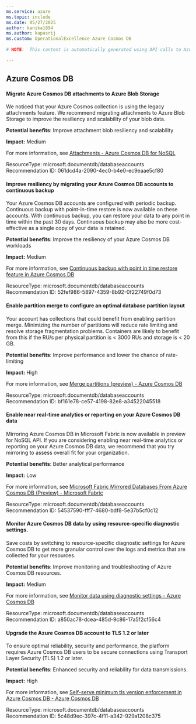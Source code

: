 ```yaml
---
ms.service: azure
ms.topic: include
ms.date: 05/27/2025
author: kanika1894
ms.author: kapasrij
ms.custom: OperationalExcellence Azure Cosmos DB
  
# NOTE:  This content is automatically generated using API calls to Azure. Any edits made on these files will be overwritten in the next run of the script. 
  
---
```

  
## Azure Cosmos DB  
  
<!--061dcd4a-2090-4ec0-b4e0-ec9eaae5cf80_begin-->

#### Migrate Azure Cosmos DB attachments to Azure Blob Storage  
  
We noticed that your Azure Cosmos collection is using the legacy attachments feature. We recommend migrating attachments to Azure Blob Storage to improve the resiliency and scalability of your blob data.  
  
**Potential benefits**: Improve attachment blob resiliency and scalability  

**Impact:** Medium
  
For more information, see [Attachments - Azure Cosmos DB for NoSQL](/azure/cosmos-db/attachments#migrating-attachments-to-azure-blob-storage)  

ResourceType: microsoft.documentdb/databaseaccounts  
Recommendation ID: 061dcd4a-2090-4ec0-b4e0-ec9eaae5cf80  


<!--061dcd4a-2090-4ec0-b4e0-ec9eaae5cf80_end-->

<!--52fef986-5897-4359-8b92-0f22749f0d73_begin-->

#### Improve resiliency by migrating your Azure Cosmos DB accounts to continuous backup  
  
Your Azure Cosmos DB accounts are configured with periodic backup. Continuous backup with point-in-time restore is now available on these accounts. With continuous backup, you can restore your data to any point in time within the past 30 days. Continuous backup may also be more cost-effective as a single copy of your data is retained.  
  
**Potential benefits**: Improve the resiliency of your Azure Cosmos DB workloads  

**Impact:** Medium
  
For more information, see [Continuous backup with point in time restore feature in Azure Cosmos DB](/azure/cosmos-db/continuous-backup-restore-introduction)  

ResourceType: microsoft.documentdb/databaseaccounts  
Recommendation ID: 52fef986-5897-4359-8b92-0f22749f0d73  


<!--52fef986-5897-4359-8b92-0f22749f0d73_end-->

<!--bf161e78-ce57-4198-82e8-a34522045518_begin-->

#### Enable partition merge to configure an optimal database partition layout  
  
Your account has collections that could benefit from enabling partition merge. Minimizing the number of partitions will reduce rate limiting and resolve storage fragmentation problems. Containers are likely to benefit from this if the RU/s per physical partition is < 3000 RUs and storage is < 20 GB.  
  
**Potential benefits**: Improve performance and lower the chance of rate-limiting  

**Impact:** High
  
For more information, see [Merge partitions (preview) - Azure Cosmos DB](/azure/cosmos-db/merge?tabs=azure-powershell)  

ResourceType: microsoft.documentdb/databaseaccounts  
Recommendation ID: bf161e78-ce57-4198-82e8-a34522045518  


<!--bf161e78-ce57-4198-82e8-a34522045518_end-->

<!--54537590-fff7-4680-bdf8-5e37b5cf0c12_begin-->

#### Enable near real-time analytics or reporting on your Azure Cosmos DB data  
  
Mirroring Azure Cosmos DB in Microsoft Fabric is now available in preview for NoSQL API. If you are considering enabling near real-time analytics or reporting on your Azure Cosmos DB data, we recommend that you try mirroring to assess overall fit for your organization.  
  
**Potential benefits**: Better analytical performance  

**Impact:** Low
  
For more information, see [Microsoft Fabric Mirrored Databases From Azure Cosmos DB (Preview) - Microsoft Fabric](/fabric/database/mirrored-database/azure-cosmos-db)  

ResourceType: microsoft.documentdb/databaseaccounts  
Recommendation ID: 54537590-fff7-4680-bdf8-5e37b5cf0c12  


<!--54537590-fff7-4680-bdf8-5e37b5cf0c12_end-->

<!--a850ac78-dcea-485d-9c86-17a5f2cf56c4_begin-->

#### Monitor Azure Cosmos DB data by using resource-specific diagnostic settings.  
  
Save costs by switching to resource-specific diagnostic settings for Azure Cosmos DB to get more granular control over the logs and metrics that are collected for your resources.  
  
**Potential benefits**: Improve monitoring and troubleshooting of Azure Cosmos DB resources.  

**Impact:** Medium
  
For more information, see [Monitor data using diagnostic settings - Azure Cosmos DB](/azure/cosmos-db/monitor-resource-logs?tabs=azure-portal#create-diagnostic-settings)  

ResourceType: microsoft.documentdb/databaseaccounts  
Recommendation ID: a850ac78-dcea-485d-9c86-17a5f2cf56c4  


<!--a850ac78-dcea-485d-9c86-17a5f2cf56c4_end-->

<!--5c48d9ec-397c-4f11-a342-929a1208c375_begin-->

#### Upgrade the Azure Cosmos DB account to TLS 1.2 or later  
  
To ensure optimal reliability, security and performance, the platform requires Azure Cosmos DB users to be secure connections using Transport Layer Security (TLS) 1.2 or later.  
  
**Potential benefits**: Enhanced security and reliability for data transmissions.  

**Impact:** High
  
For more information, see [Self-serve minimum tls version enforcement in Azure Cosmos DB - Azure Cosmos DB](/azure/cosmos-db/self-serve-minimum-tls-enforcement)  

ResourceType: microsoft.documentdb/databaseaccounts  
Recommendation ID: 5c48d9ec-397c-4f11-a342-929a1208c375  


<!--5c48d9ec-397c-4f11-a342-929a1208c375_end-->

<!--articleBody-->
